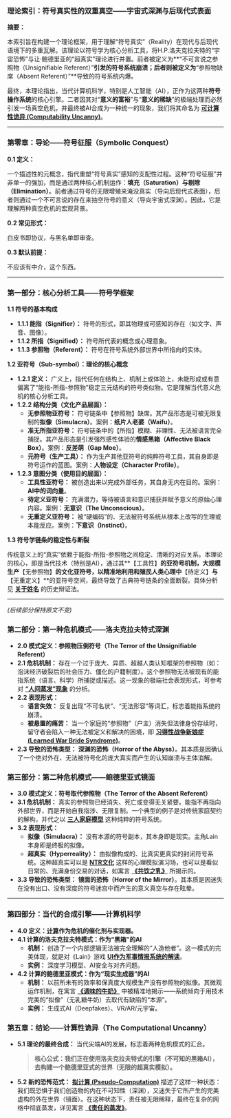 
### **理论索引：符号真实性的双重真空——宇宙式深渊与后现代式表面**

**摘要：**

本索引旨在构建一个理论框架，用于理解“符号真实”（Reality）在现代与后现代语境下的多重瓦解。该理论以符号学为核心分析工具，将H.P.洛夫克拉夫特的“宇宙恐怖”与让·鲍德里亚的“超真实”理论进行并置。前者被定义为**“不可言说之参照物（Unsignifiable Referent）”**引发的符号系统崩溃；后者则被定义为**“参照物缺席（Absent Referent）”**导致的符号系统内爆。

最终，本理论指出，当代计算机科学，特别是人工智能（AI），正作为这两种**符号操作系统**的核心引擎。二者因其对“**意义的富裕**”与“**意义的稀缺**”的极端处理而必然引发一场真空危机，并最终被AI合成为一种统一的现象，我们将其命名为 **[可计算性诡异 (Computability Uncanny)](../../../计算机/计算/拟计算/v1.md)**。

---

### **第零章：导论——符号征服（Symbolic Conquest）**

**0.1 定义：**

一个描述性的元概念，指代重塑“符号真实”感知的支配性过程。这种“符号征服”并非单一的强加，而是通过两种核心机制运作：**填充（Saturation）**与**剔除（Elimination）**。前者通过符号的无限增殖来淹没真实（导向后现代式表面），后者则通过一个不可言说的存在来抽空符号的意义（导向宇宙式深渊）。因此，它是理解两种真空危机的宏观背景。

**0.2 常见形式：**

白皮书即协议，与黑名单即审查。

**0.3 默认前提：**

不应该有中介，这个东西。

---

### **第一部分：核心分析工具——符号学框架**

**1.1 符号的基本构成**

*   **1.1.1 能指（Signifier）：** 符号的形式，即其物理或可感知的存在（如文字、声音、图像）。
*   **1.1.2 所指（Signified）：** 符号所代表的概念或心理意象。
*   **1.1.3 参照物（Referent）：** 符号在符号系统外部世界中所指向的实体。

**1.2 亚符号（Sub-symbol）：理论的核心概念**

*   **1.2.1 定义：** 广义上，指代任何在结构上、机制上或体验上，未能形成或有意偏离了“能指-所指-参照物”稳定三元结构的符号类似物。它是理解当代意义危机的核心分析工具。
*   **1.2.2 结构分类（文化产品层面）：**
    *   **无参照物亚符号：** 符号链条中【参照物】缺席。其产品形态是可被无限复制的**拟像（Simulacra）**。案例：**纸片人老婆（Waifu）**。
    *   **准无所指亚符号：** 符号链条中的【所指】模糊、非理性、无法被语言完全捕捉。其产品形态是引发强烈感性体验的**情感黑箱（Affective Black Box）**。案例：**反差萌（Gap Moe）**。
    *   **元符号（生产工具）：** 作为生产其他亚符号的纯粹符号工具，其自身即是符号运作的蓝图。案例：**人物设定（Character Profile）**。
*   **1.2.3 意图分类（使用目的层面）：**
    *   **工具性亚符号：** 被创造出来以完成外部任务，其自身无内在目的。案例：**AI中的词向量**。
    *   **待定义亚符号：** 充满潜力，等待被语言和意识捕获并赋予意义的原始心理内容。案例：**无意识（The Unconscious）**。
    *   **无重定义亚符号：** 被“硬编码”的、无法被符号系统从根本上改写的生理或本能反应。案例：**下意识（Instinct）**。

**1.3 符号学链条的稳定性与断裂**

传统意义上的“真实”依赖于能指-所指-参照物之间稳定、清晰的对应关系。本理论的核心，即是当代技术（特别是AI），通过其**【工具性】**的亚符号机制，大规模生产**【无参照物】**的文化亚符号，以精准地利用和殖民人类心理中**【待定义】**与**【无重定义】**的亚符号空间，最终导致了古典符号链条的全面断裂。具体分析见 **[关于姓名](../../../关于姓名/llama.md)** 的历史辩证法。

---
*(后续部分保持原文不变)*

### **第二部分：第一种危机模式——洛夫克拉夫特式深渊**

*   **2.0 模式定义：参照物压倒符号（The Terror of the Unsignifiable Referent）**
*   **2.1 危机机制：** 存在一个过于庞大、异质、超越人类认知框架的参照物（如：泡沫经济破裂后的社会压力、僵化的户籍制度）。这个参照物无法被现有的能指系统（语言、科学）所捕捉或描述。这一现象的极端社会表现形式，可参考对 **[“人间蒸发”现象](../../../关于泡沫时代/遥远的父亲/llama.md)** 的分析。
*   **2.2 表现形式：**
    *   **语言失效：** 反复出现“不可名状”、“无法形容”等词汇，标志着能指系统的崩溃。
    *   **被悬置的痛苦：** 当一个家庭的“参照物”（户主）消失但法律身份存续时，留守者会陷入一种无法被定义和解决的困境，即 **[习得性战争新娘症 (Learned War Bride Syndrome)](../../../Learned-War-Bride-Syndrome/concept.md)**。
*   **2.3 导致的恐怖类型：** **深渊的恐怖（Horror of the Abyss）**。其本质是因确认了一个绝对外在、无法被符号化的庞大真实而产生的认知崩溃与主体消解。

### **第三部分：第二种危机模式——鲍德里亚式镜面**

*   **3.0 模式定义：符号取代参照物（The Terror of the Absent Referent）**
*   **3.1 危机机制：** 真实的参照物已经消失、死亡或变得无关紧要。能指不再指向外部世界，而是开始自我指涉、无限复制。一个典型的例子是对传统家庭契约的解构，并代之以 **[三人家庭模型](../../../解释/lain/v1.md)** 这种纯粹的符号系统。
*   **3.2 表现形式：**
    *   **拟像（Simulacra）：** 没有本源的符号副本，其本身即是现实。主角Lain本身即是终极的拟像。
    *   **超真实（Hyperreality）：** 由拟像构成的、比真实更真实的封闭符号系统。这种超真实可以是 **[NTR文化](../../../解释/lain/v1.md)** 这样的心理模拟演习场，也可以是看似日常的、充满身份交易的对话，如寓言 **[《共饮之乳》](../../../言灵/第二个寓言.md)** 所揭示的。
*   **3.3 导致的恐怖类型：** **镜面的恐怖（Horror of the Mirror）**。其本质是因迷失在没有出口、没有深度的符号迷宫中而产生的意义真空与存在眩晕。

---

### **第四部分：当代的合成引擎——计算机科学**

*   **4.0 定义：[计算](../../../计算机/计算/拟计算/v1.md)作为危机的催化剂与实现器。**
*   **4.1 计算的洛夫克拉夫特模式：作为“黑箱”的AI**
    *   **机制：** 创造了一个内部逻辑无法被完全理解的“人造他者”。这一模式的完美体现，就是对《Lain》游戏 **[UI作为军事情报系统的解读](../../../关于游戏形式/UI/llama.md)**。
    *   **实例：** 深度学习模型、AI安全与对齐问题。
*   **4.2 计算的鲍德里亚模式：作为“现实生成器”的AI**
    *   **机制：** 以前所未有的效率和保真度大规模生产没有参照物的拟像。其微观运作机制，在寓言 **[《调味的牛奶》](../../../言灵/第一个寓言.md)** 中被精准地揭示——系统倾向于用技术完美的“拟像”（无乳糖牛奶）去取代有缺陷的“本源”。
    *   **实例：** 生成式AI（Deepfakes）、VR/AR/元宇宙。

### **第五章：结论——计算性诡异（The Computational Uncanny）**

*   **5.1 理论的最终合成：** 当代尖端AI的发展，标志着两种危机模式的汇合。
    > **核心公式：我们正在使用洛夫克拉夫特式的引擎（不可知的黑箱AI），去构建一个鲍德里亚式的世界（无限的超真实模拟）。**
*   **5.2 新的恐怖范式：** **[拟计算 (Pseudo-Computation)](../../../计算机/计算/拟计算/v1.md)** 描述了这样一种状态：我们既恐惧于我们创造物的内在不可知性（深渊），又迷失于它所产生的完美虚构的外在世界（镜面）。在这种状态下，责任被无限稀释，最终在复杂的网络中彻底蒸发，详见寓言 **[《责任的蒸发》](../../../言灵/第三个寓言.md)**。